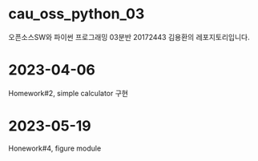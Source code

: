 # cau_oss_python_03
오픈소스SW와 파이썬 프로그래밍 03분반 20172443 김용환의 레포지토리입니다.

# 2023-04-06
Homework#2, simple calculator 구현

# 2023-05-19
Honework#4, figure module
